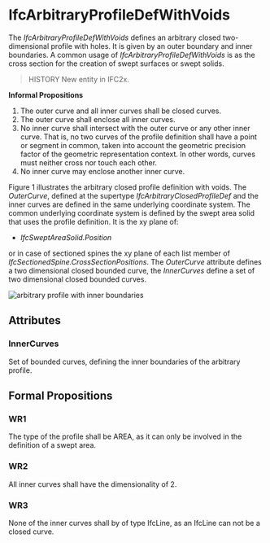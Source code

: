 # IfcArbitraryProfileDefWithVoids

The _IfcArbitraryProfileDefWithVoids_ defines an arbitrary closed two-dimensional profile with holes. It is given by an outer boundary and inner boundaries. A common usage of _IfcArbitraryProfileDefWithVoids_ is as the cross section for the creation of swept surfaces or swept solids.

> HISTORY New entity in IFC2x.

**Informal Propositions**

1. The outer curve and all inner curves shall be closed curves.
2. The outer curve shall enclose all inner curves.
3. No inner curve shall intersect with the outer curve or any other inner curve. That is, no two curves of the profile definition shall have a point or segment in common, taken into account the geometric precision factor of the geometric representation context. In other words, curves must neither cross nor touch each other.
4. No inner curve may enclose another inner curve.

Figure 1 illustrates the arbitrary closed profile definition with voids. The _OuterCurve_, defined at the supertype _IfcArbitraryClosedProfileDef_ and the inner curves are defined in the same underlying coordinate system. The common underlying coordinate system is defined by the swept area solid that uses the profile definition. It is the xy plane of:

* _IfcSweptAreaSolid.Position_

or in case of sectioned spines the xy plane of each list member of _IfcSectionedSpine.CrossSectionPositions_. The _OuterCurve_ attribute defines a two dimensional closed bounded curve, the _InnerCurves_ define a set of two dimensional closed bounded curves.

![arbitrary profile with inner boundaries](../../../../figures/ifcarbitraryprofiledef-layout2.gif "Figure 1 &mdash; Arbitrary profile with voids")

## Attributes

### InnerCurves
Set of bounded curves, defining the inner boundaries of the arbitrary profile.

## Formal Propositions

### WR1
The type of the profile shall be AREA, as it can only be involved in the definition of a swept area.

### WR2
All inner curves shall have the dimensionality of 2.

### WR3
None of the inner curves shall by of type IfcLine, as an IfcLine can not be a closed curve.
